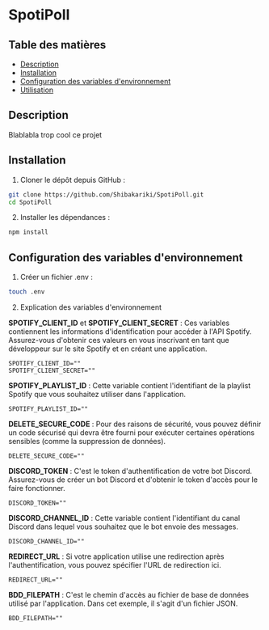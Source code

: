 # SpotiPoll

## Table des matières

- [Description](#description)
- [Installation](#installation)
- [Configuration des variables d'environnement](#configuration-des-variables-denvironnement)
- [Utilisation](#utilisation)

## Description

Blablabla trop cool ce projet

## Installation

1. Cloner le dépôt depuis GitHub :

```bash
git clone https://github.com/Shibakariki/SpotiPoll.git
cd SpotiPoll
```

2. Installer les dépendances :

```bash
npm install
```

## Configuration des variables d'environnement

1. Créer un fichier .env :
```bash
touch .env
```

2. Explication des variables d'environnement

**SPOTIFY_CLIENT_ID** et **SPOTIFY_CLIENT_SECRET** : Ces variables contiennent les informations d'identification pour accéder à l'API Spotify. Assurez-vous d'obtenir ces valeurs en vous inscrivant en tant que développeur sur le site Spotify et en créant une application.
   ```
   SPOTIFY_CLIENT_ID=""
   SPOTIFY_CLIENT_SECRET=""
   ```

**SPOTIFY_PLAYLIST_ID** : Cette variable contient l'identifiant de la playlist Spotify que vous souhaitez utiliser dans l'application.
   ```
   SPOTIFY_PLAYLIST_ID=""
   ```

**DELETE_SECURE_CODE** : Pour des raisons de sécurité, vous pouvez définir un code sécurisé qui devra être fourni pour exécuter certaines opérations sensibles (comme la suppression de données).
   ```
   DELETE_SECURE_CODE=""
   ```

**DISCORD_TOKEN** : C'est le token d'authentification de votre bot Discord. Assurez-vous de créer un bot Discord et d'obtenir le token d'accès pour le faire fonctionner.
   ```
   DISCORD_TOKEN=""
   ```

**DISCORD_CHANNEL_ID** : Cette variable contient l'identifiant du canal Discord dans lequel vous souhaitez que le bot envoie des messages.
   ```
   DISCORD_CHANNEL_ID=""
   ```

**REDIRECT_URL** : Si votre application utilise une redirection après l'authentification, vous pouvez spécifier l'URL de redirection ici.
   ```
   REDIRECT_URL=""
   ```

**BDD_FILEPATH** : C'est le chemin d'accès au fichier de base de données utilisé par l'application. Dans cet exemple, il s'agit d'un fichier JSON.
   ```
   BDD_FILEPATH=""
   ```
